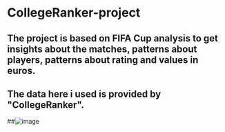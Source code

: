 
# CollegeRanker-project
## The project is based on FIFA Cup analysis to get insights about the matches, patterns about players, patterns about rating and values in euros. 
## The data here i used is provided by "CollegeRanker".
##![image](https://user-images.githubusercontent.com/97664401/172003901-972713d6-c39e-4c79-80de-f33224c16f68.png)
